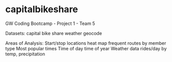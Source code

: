 # capitalbikeshare
GW Coding Bootcamp - Project 1 - Team 5 

Datasets:
  capital bike share 
  weather
  geocode

Areas of Analysis:
  Start/stop locations
    heat map
    frequent routes
    by member type
  Most popular times
    Time of day
    time of year
  Weather data
    rides/day by temp, precipitation 
